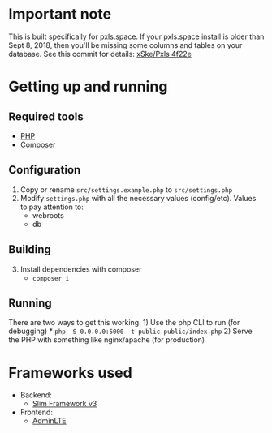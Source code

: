 # Important note
This is built specifically for pxls.space. If your pxls.space install is older than Sept 8, 2018, then you'll be missing some columns and tables on your database. See this commit for details: [xSke/Pxls 4f22e](https://github.com/xSke/Pxls/commit/4f22e996bc7bbbb39649300c0214dea15a619a43)

# Getting up and running
## Required tools
* [PHP](https://php.net/)
* [Composer](https://getcomposer.org/)
## Configuration
1) Copy or rename `src/settings.example.php` to `src/settings.php`
2) Modify `settings.php` with all the necessary values (config/etc). Values to pay attention to:
    * webroots
    * db
## Building
3) Install dependencies with composer
    * `composer i`
## Running
There are two ways to get this working.
    1) Use the php CLI to run (for debugging)
        * `php -S 0.0.0.0:5000 -t public public/index.php`
    2) Serve the PHP with something like nginx/apache (for production)

# Frameworks used
* Backend:
    * [Slim Framework v3](https://www.slimframework.com)
* Frontend:
    * [AdminLTE](https://adminlte.io/)
